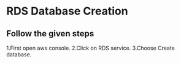# RDS Database Creation
## Follow the given steps
1.First open aws console.
2.Click on RDS service.
3.Choose Create database.
